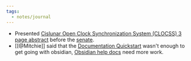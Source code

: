 ```yaml
---
tags:
  - notes/journal
---
```


- Presented [Cislunar Open Clock Synchronization System (CLOCSS) 3 page abstract](../../MoonDAO/projects/lunar-comms/luna-10/Cislunar%20Open%20Clock%20Synchronization%20System%20(CLOCSS)%203%20page%20abstract.md) before the [senate](../../MoonDAO/reference/Glossary/Senate.md).
- [[@Mitchie]] said that the [Documentation Quickstart](../../MoonDAO/docs/Documentation%20Quickstart.md) wasn't enough to get going with obsidian, [Obsidian help docs](../notes/Obsidian%20help%20docs.md) need more work.